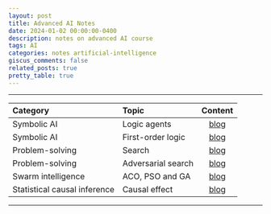 ```yaml
---
layout: post
title: Advanced AI Notes
date: 2024-01-02 00:00:00-0400
description: notes on advanced AI course
tags: AI
categories: notes artificial-intelligence
giscus_comments: false
related_posts: true
pretty_table: true
---
```


***

| Category | Topic | Content |
| :--------------------------- | :----------------- | :---------------: |
| Symbolic AI                  | Logic agents       | [blog](/blog/2023/logic-agents/) |
| Symbolic AI                  | First-order logic  | [blog](/blog/2023/first-order-logic/) |
| Problem-solving              | Search             | [blog](/blog/2023/search/)  |
| Problem-solving              | Adversarial search | [blog](/blog/2023/adversarial-search/) |
| Swarm intelligence           | ACO, PSO and GA | [blog](/blog/2024/swarm-intelligence/) |
| Statistical causal inference | Causal effect | [blog](/blog/2024/causal-effect/) |

***